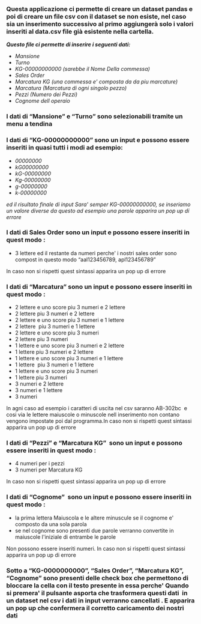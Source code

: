 
### **Questa applicazione ci permette di creare un dataset pandas e poi di creare un file csv con il dataset se non esiste, nel caso sia un inserimento successivo al primo aggiungerà solo i valori inseriti al data.csv file già esistente nella cartella.**

_**Questo file ci permette di inserire i seguenti dati:**_

*   _Mansione_
*   _Turno_
*   _KG-00000000000 (sarebbe il Nome Della commessa)_
*   _Sales Order_
*   _Marcatura KG (una commessa e' composta da da piu marcature)_
*   _Marcatura (Marcatura di ogni singolo pezzo)_
*   _Pezzi (Numero dei Pezzi)_
*   _Cognome dell operaio_

### I dati di “Mansione” e “Turno” sono selezionabili tramite un menu a tendina

### I dati di “KG-00000000000” sono un input e possono essere inseriti in quasi tutti i modi ad esempio:

*   _00000000_
*   _kG00000000_
*   _kG-00000000_
*   _Kg-00000000_
*   _g-00000000_
*   _k-00000000_

_ed il risultato finale di input Sara' semper KG-00000000000, se inseriamo un valore diverse da questo ad esempio una parole apparira un pop up di errore_

### I dati di Sales Order sono un input e possono essere inseriti in quest modo :

*   3 lettere ed il restante da numeri perche' i nostri sales order sono compost in questo modo “aal123456789, apl123456789” 

In caso non si rispetti quest sintassi apparira un pop up di errore

### I dati di “Marcatura” sono un input e possono essere inseriti in quest modo :

*   2 lettere e uno score piu 3 numeri e 2 lettere
*   2 lettere piu 3 numeri e 2 lettere
*   2 lettere e uno score piu 3 numeri e 1 lettere
*   2 lettere  piu 3 numeri e 1 lettere
*   2 lettere e uno score piu 3 numeri
*   2 lettere piu 3 numeri
*   1 lettere e uno score piu 3 numeri e 2 lettere
*   1 lettere piu 3 numeri e 2 lettere
*   1 lettere e uno score piu 3 numeri e 1 lettere
*   1 lettere  piu 3 numeri e 1 lettere
*   1 lettere e uno score piu 3 numeri
*   1 lettere piu 3 numeri
*   3 numeri e 2 lettere
*   3 numeri e 1 lettere
*   3 numeri

In agni caso ad esempio i caratteri di uscita nel csv saranno AB-302bc  e cosi via le lettere maiuscole o minuscole nell inserimento non contano vengono impostate poi dal programma.In caso non si rispetti quest sintassi apparira un pop up di errore

### I dati di “Pezzi” e “Marcatura KG”  sono un input e possono essere inseriti in quest modo :

*   4 numeri per i pezzi 
*   3 numeri per Marcatura KG

In caso non si rispetti quest sintassi apparira un pop up di errore

### I dati di “Cognome”  sono un input e possono essere inseriti in quest modo :

*   la prima lettera Maiuscola e le altere minuscule se il cognome e' composto da una sola parola
*   se nel cognome sono presenti due parole verranno convertite in maiuscole l'iniziale di entrambe le parole 

Non possono essere inseriti numeri. In caso non si rispetti quest sintassi apparira un pop up di errore

### Sotto a “KG-0000000000”, “Sales Order”, “Marcatura KG”, “Cognome” sono presenti delle check box che permettono di bloccare la cella con il testo presente in essa perche' Quando si premera' il pulsante asporta che trasformera questi dati  in un dataset nel csv i dati in input verranno cancellati . E apparira un pop up che confermera il corretto caricamento dei nostri dati
